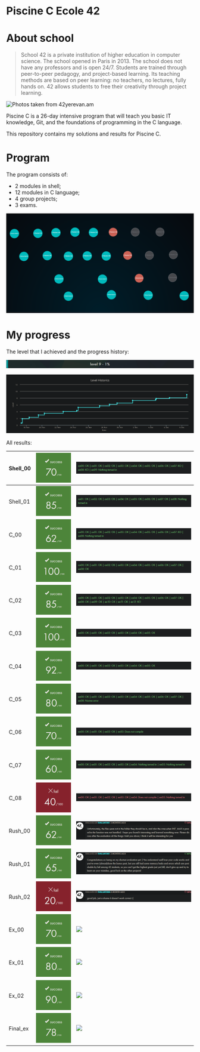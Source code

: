 # Piscine C Ecole 42

# About school

> School 42 is a private institution of higher education in computer science. The school opened in Paris in 2013. The school does not have any professors and is open 24/7. Students are trained through peer-to-peer pedagogy, and project-based learning. Its teaching methods are based on peer 
learning: no teachers, no lectures, fully hands on. 42 allows students to free their creativity through project learning.
> 

![Photos taken from [42yerevan.am](https://42yerevan.am/)](/img/42_network.jpg)

Piscine C is a 26-day intensive program that will teach you basic IT knowledge, Git, and the foundations of programming in the C language.

This repository contains my solutions and results for Piscine C.

# Program

The program consists of:

- 2 modules in shell;
- 12 modules in C language;
- 4 group projects;
- 3 exams.

![](/img/holy_graph.png)

# My progress

The level that I achieved and the progress history:

![](/img/level.png)

![](/img/level_history.png)

All results:

| Shell_00 | ![](/img/ss/ss_00.png) | ![](/img/res/rs_00.png) |
| --- | --- | --- |
| Shell_01 | ![](/img/ss/ss_01.png) | ![](/img/res/rs_01.png) |
| C_00 | ![](/img/ss/sc_00.png) | ![](/img/res/rc_00.png) |
| C_01 | ![](/img/ss/sc_01.png) | ![](/img/res/rc_01.png) |
| C_02 | ![](/img/ss/sc_02.png) | ![](/img/res/rc_02.png) |
| C_03 | ![](/img/ss/sc_03.png) | ![](/img/res/rc_03.png) |
| C_04 | ![](/img/ss/sc_04.png) | ![](/img/res/rc_04.png) |
| C_05 | ![](/img/ss/sc_05.png) | ![](/img/res/rc_05.png) |
| C_06 | ![](/img/ss/sc_06.png) | ![](/img/res/rc_06.png) |
| C_07 | ![](/img/ss/sc_07.png) | ![](/img/res/rc_07.png) |
| C_08 | ![](/img/ss/sc_08.png) | ![](/img/res/rc_08.png) |
| Rush_00 | ![](/img/ss/sr_00.png) | ![](/img/res/rr_00.png) |
| Rush_01 | ![](/img/ss/sr_01.png) | ![](/img/res/rr_01.png) |
| Rush_02 | ![](/img/ss/sr_02.png) | ![](/img/res/rr_02.png) |
| Ex_00 | ![](/img/ss/se_00.png) | ![](/img/res/re_00.png) |
| Ex_01 | ![](/img/ss/se_01.png) | ![](/img/res/re_01.png) |
| Ex_02 | ![](/img/ss/se_02.png) | ![](/img/res/re_02.png) |
| Final_ex | ![](/img/ss/se_03.png) | ![](/img/res/re_03.png) |
